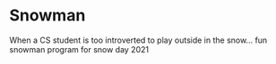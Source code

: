 # Snowman
When a CS student is too introverted to play outside in the snow...
fun snowman program for snow day 2021
